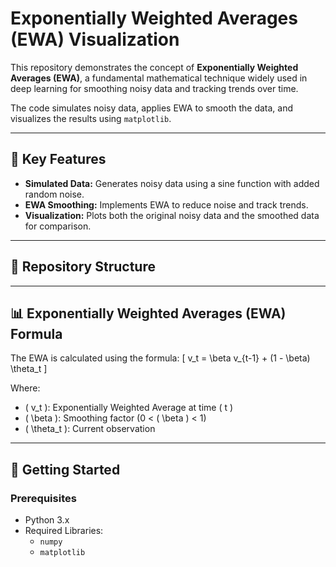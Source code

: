 # Exponentially Weighted Averages (EWA) Visualization

This repository demonstrates the concept of **Exponentially Weighted Averages (EWA)**, a fundamental mathematical technique widely used in deep learning for smoothing noisy data and tracking trends over time. 

The code simulates noisy data, applies EWA to smooth the data, and visualizes the results using `matplotlib`.

---

## 🧪 Key Features

- **Simulated Data:** Generates noisy data using a sine function with added random noise.
- **EWA Smoothing:** Implements EWA to reduce noise and track trends.
- **Visualization:** Plots both the original noisy data and the smoothed data for comparison.

---

## 📂 Repository Structure


---

## 📊 Exponentially Weighted Averages (EWA) Formula

The EWA is calculated using the formula:
\[
v_t = \beta v_{t-1} + (1 - \beta) \theta_t
\]

Where:
- \( v_t \): Exponentially Weighted Average at time \( t \)
- \( \beta \): Smoothing factor (0 < \( \beta \) < 1)
- \( \theta_t \): Current observation

---

## 🚀 Getting Started

### Prerequisites
- Python 3.x
- Required Libraries:
  - `numpy`
  - `matplotlib`


